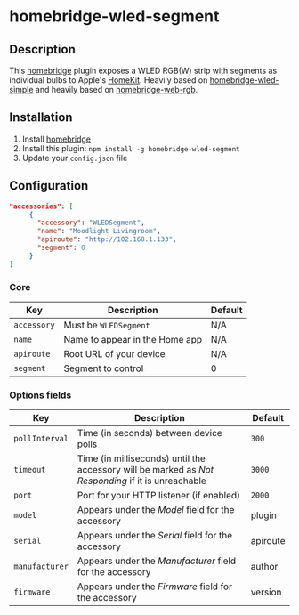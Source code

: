 # homebridge-wled-segment

## Description

This [homebridge](https://github.com/nfarina/homebridge) plugin exposes a WLED RGB(W) strip with segments as individual bulbs to Apple's [HomeKit](http://www.apple.com/ios/home/). Heavily based on [homebridge-wled-simple](fabiopigi/homebridge-wled-simple) and heavily based on [homebridge-web-rgb](https://github.com/Tommrodrigues/homebridge-web-rgb).

## Installation

1. Install [homebridge](https://github.com/nfarina/homebridge#installation-details)
2. Install this plugin: `npm install -g homebridge-wled-segment`
3. Update your `config.json` file

## Configuration

```json
"accessories": [
     {
       "accessory": "WLEDSegment",
       "name": "Moodlight Livingroom",
       "apiroute": "http://102.168.1.133",
       "segment": 0
     }
]
```

### Core
| Key | Description | Default |
| --- | --- | --- |
| `accessory` | Must be `WLEDSegment` | N/A |
| `name` | Name to appear in the Home app | N/A |
| `apiroute` | Root URL of your device | N/A |
| `segment` | Segment to control | 0 |

### Options fields
| Key | Description | Default |
| --- | --- | --- |
| `pollInterval` | Time (in seconds) between device polls | `300` |
| `timeout` | Time (in milliseconds) until the accessory will be marked as _Not Responding_ if it is unreachable | `3000` |
| `port` | Port for your HTTP listener (if enabled) | `2000` |
| `model` | Appears under the _Model_ field for the accessory | plugin |
| `serial` | Appears under the _Serial_ field for the accessory | apiroute |
| `manufacturer` | Appears under the _Manufacturer_ field for the accessory | author |
| `firmware` | Appears under the _Firmware_ field for the accessory | version |
